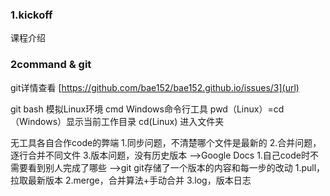 ### 1.kickoff
课程介绍
### 2command & git
git详情查看
[https://github.com/bae152/bae152.github.io/issues/3](url)

git bash 模拟Linux环境
cmd Windows命令行工具
pwd（Linux）=cd（Windows）显示当前工作目录
cd(Linux) 进入文件夹

无工具各自合作code的弊端
1.同步问题，不清楚哪个文件是最新的
2.合并问题，逐行合并不同文件
3.版本问题，没有历史版本
-->Google Docs
1.自己code时不需要看到别人完成了哪些
-->git
git存储了一个版本的内容和每一步的改动
1.pull，拉取最新版本
2.merge，合并算法+手动合并
3.log，版本日志